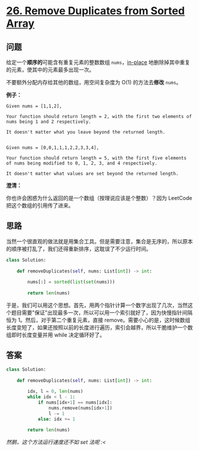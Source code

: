 # [26. Remove Duplicates from Sorted Array](https://leetcode.com/problems/remove-duplicates-from-sorted-array/)

## 问题

给定一个**顺序的**可能含有重复元素的整数数组 `nums`，[in-place](https://en.wikipedia.org/wiki/In-place_algorithm) 地删除掉其中重复的元素，使其中的元素最多出现一次。

不要额外分配内存给其他的数组，用空间复杂度为 O(1) 的方法去**修改** `nums`。

**例子：**

```
Given nums = [1,1,2],

Your function should return length = 2, with the first two elements of nums being 1 and 2 respectively.

It doesn't matter what you leave beyond the returned length.


Given nums = [0,0,1,1,1,2,2,3,3,4],

Your function should return length = 5, with the first five elements of nums being modified to 0, 1, 2, 3, and 4 respectively.

It doesn't matter what values are set beyond the returned length.
```

**澄清：**

你也许会困惑为什么返回的是一个数组（按理说应该是个整数）？因为 LeetCode 把这个数组的引用传了进来。

## 思路

当然一个很直观的做法就是用集合工具。但是需要注意，集合是无序的，所以原本的顺序被打乱了，我们还得重新排序，这耽误了不少运行时间。

```python
class Solution:
    
    def removeDuplicates(self, nums: List[int]) -> int:
        
        nums[:] = sorted(list(set(nums)))
        
        return len(nums)
```

于是，我们可以用这个思想。首先，用两个指针计算一个数字出现了几次，当然这个题目需要"保证"出现最多一次，所以可以用一个索引就好了，因为快慢指针间隔恒为 1。然后，对于第二个重复元素，直接 remove。需要小心的是，这时候数组长度变短了，如果还按照以前的长度进行遍历，索引会越界，所以干脆维护一个数组即时长度变量并用 while 决定循环好了。

## 答案

```python
class Solution:
    
    def removeDuplicates(self, nums: List[int]) -> int:
        
        idx, l = 0, len(nums)
        while idx < l - 1:
            if nums[idx+1] == nums[idx]: 
                nums.remove(nums[idx+1])
                l -= 1
            else: idx += 1  
        
        return len(nums)
```

*然鹅，这个方法运行速度还不如 set 法呢 :<*